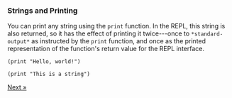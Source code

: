 ### Strings and Printing

You can print any string using the `print` function.  In the REPL, this string is also returned, so it has the effect of printing it twice---once to `*standard-output*` as instructed by the `print` function, and once as the printed representation of the function's return value for the REPL interface.

`(print "Hello, world!")`

`(print "This is a string")`

<p class="text-right">
  <a class="btn btn-primary" id="try-lisp-next" href="/try-lisp/end/">Next &raquo;</a>
</p>
